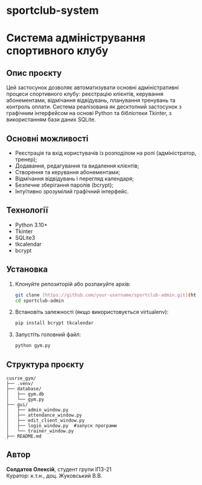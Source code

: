 # sportclub-system

# Система адміністрування спортивного клубу

## Опис проєкту
Цей застосунок дозволяє автоматизувати основні адміністративні процеси спортивного клубу: реєстрацію клієнтів, керування абонементами, відмічання відвідувань, планування тренувань та контроль оплати. Система реалізована як десктопний застосунок з графічним інтерфейсом на основі Python та бібліотеки Tkinter, з використанням бази даних SQLite.

## Основні можливості
- Реєстрація та вхід користувачів із розподілом на ролі (адміністратор, тренер);
- Додавання, редагування та видалення клієнтів;
- Створення та керування абонементами;
- Відмічання відвідувань і перегляд календаря;
- Безпечне зберігання паролів (bcrypt);
- Інтуїтивно зрозумілий графічний інтерфейс.

## Технології
- Python 3.10+
- Tkinter
- SQLite3
- tkcalendar
- bcrypt

## Установка
1. Клонуйте репозиторій або розпакуйте архів:
   ```bash
   git clone [https://github.com/your-username/sportclub-admin.git](https://github.com/alexxsp15/sportclub-system)
   cd sportclub-admin
   ```

2. Встановіть залежності (якщо використовується virtualenv):
   ```bash
   pip install bcrypt tkcalendar
   ```

3. Запустіть головний файл:
   ```bash
   python gym.py
   ```

## Структура проєкту
```
cusrse_gym/
├── .venv/
├── database/
│   ├── gym.db
│   └── gym.py
├── gui/
│   ├── admin_window.py
│   ├── attendance_window.py
│   ├── edit_client_window.py
│   ├── login_window.py  #запуск програми
│   └── trainer_window.py
├── README.md
```

## Автор
**Солдатов Олексій**, студент групи ІПЗ-21  
Куратор: к.т.н., доц. Жуковський В.В.
